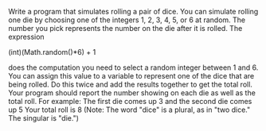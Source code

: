 Write a program that simulates rolling a pair of dice. You can simulate rolling one die by choosing one of the integers 1, 2, 3, 4, 5, or 6 at random. The number you pick represents the number on the die after it is rolled. The expression

(int)(Math.random()*6) + 1

does the computation you need to select a random integer between 1 and 6. You can assign this value to a variable to represent one of the dice that are being rolled. Do this twice and add the results together to get the total roll. Your program should report the number showing on each die as well as the total roll. For example: The first die comes up 3 and the second die comes up 5 Your total roll is 8 (Note: The word "dice" is a plural, as in "two dice." The singular is "die.")